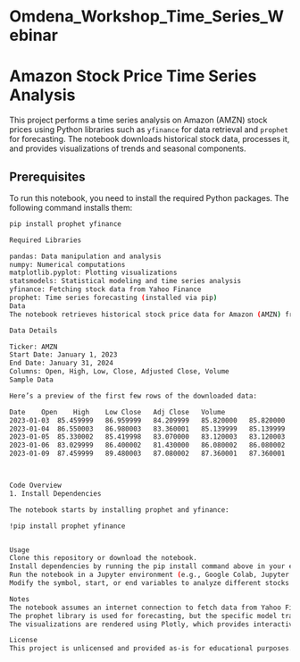 # Omdena_Workshop_Time_Series_Webinar



# Amazon Stock Price Time Series Analysis

This project performs a time series analysis on Amazon (AMZN) stock prices using Python libraries such as `yfinance` for data retrieval and `prophet` for forecasting. The notebook downloads historical stock data, processes it, and provides visualizations of trends and seasonal components.

## Prerequisites

To run this notebook, you need to install the required Python packages. The following command installs them:

```bash
pip install prophet yfinance

Required Libraries

pandas: Data manipulation and analysis
numpy: Numerical computations
matplotlib.pyplot: Plotting visualizations
statsmodels: Statistical modeling and time series analysis
yfinance: Fetching stock data from Yahoo Finance
prophet: Time series forecasting (installed via pip)
Data
The notebook retrieves historical stock price data for Amazon (AMZN) from Yahoo Finance using the yfinance library.

Data Details

Ticker: AMZN
Start Date: January 1, 2023
End Date: January 31, 2024
Columns: Open, High, Low, Close, Adjusted Close, Volume
Sample Data

Here’s a preview of the first few rows of the downloaded data:

Date	Open	High	Low	Close	Adj Close	Volume
2023-01-03	85.459999	86.959999	84.209999	85.820000	85.820000	76706000
2023-01-04	86.550003	86.980003	83.360001	85.139999	85.139999	68885100
2023-01-05	85.330002	85.419998	83.070000	83.120003	83.120003	67930800
2023-01-06	83.029999	86.400002	81.430000	86.080002	86.080002	83303400
2023-01-09	87.459999	89.480003	87.080002	87.360001	87.360001	65266100



Code Overview
1. Install Dependencies

The notebook starts by installing prophet and yfinance:

!pip install prophet yfinance


Usage
Clone this repository or download the notebook.
Install dependencies by running the pip install command above in your environment.
Run the notebook in a Jupyter environment (e.g., Google Colab, Jupyter Notebook) to fetch the data and generate visualizations.
Modify the symbol, start, or end variables to analyze different stocks or date ranges.

Notes
The notebook assumes an internet connection to fetch data from Yahoo Finance.
The prophet library is used for forecasting, but the specific model training and forecasting steps are not shown in the provided snippet. Ensure these steps are completed before calling plot_components_plotly.
The visualizations are rendered using Plotly, which provides interactive plots.

License
This project is unlicensed and provided as-is for educational purposes.
